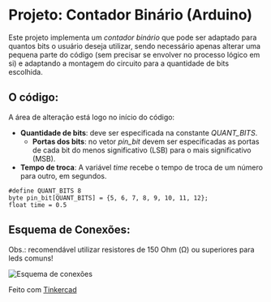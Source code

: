 # **Projeto**: Contador Binário (Arduino)
Este projeto implementa um *contador binário* que pode ser adaptado para quantos bits o usuário deseja utilizar, sendo necessário apenas alterar uma pequena parte do código (sem precisar se envolver no processo lógico em si) e adaptando a montagem do circuito para a quantidade de bits escolhida.  

## O código:
A área de alteração está logo no início do código:
- **Quantidade de bits**: deve ser especificada na constante *QUANT_BITS*.
   - **Portas dos bits**: no vetor *pin_bit* devem ser especificadas as portas de cada bit do menos significativo (LSB) para o mais significativo (MSB).
- **Tempo de troca**: A variável *time* recebe o tempo de troca de um número para outro, em segundos. 
~~~
#define QUANT_BITS 8 
byte pin_bit[QUANT_BITS] = {5, 6, 7, 8, 9, 10, 11, 12}; 
float time = 0.5
~~~

## Esquema de Conexões:
Obs.: recomendável utilizar resistores de 150 Ohm (Ω) ou superiores para leds comuns!

![Esquema de conexões](images/Esquema_de_conexões-reduzido.png)

Feito com [Tinkercad](https://www.tinkercad.com)